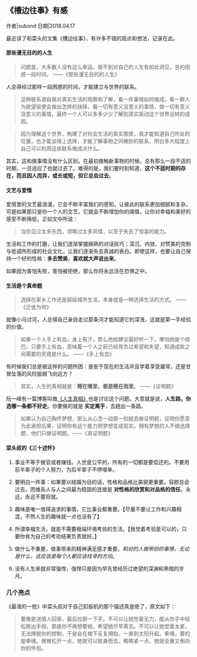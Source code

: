 ## 《槽边往事》有感

作者|subond
日期|2018.04.17

最近读了和菜头的文集《槽边往事》，有许多不错的观点和想法，记录在此。

#### 那些漫无目的的人生

> 问题是，大多数人没有这么幸运，做不到对自己的人生有如此洞见，总的困惑一段时间。
> ——《那些漫无目的的人生》

人总得经过那样一段困惑的时间，才能建立与世界的联系。

> 这种联系源自我对真实生活的观察和了解，看一件事情如何做成，看一群人为欲望驱使会做出怎样的抉择，看一切有意义没意义的事情，做一切有意义没意义的事情，最终一个人可以多多少少了解到真实驱动这个世界运转的成因。

> 因为理解这个世界，构建了对社会生活的真实图景，我才能知道自己所处的位置，也才能谈得上选择，才能了解事物之间微妙的联系，明白多大程度上自己可以利用这些联系做成点什么。

其实，这和做事情没有什么区别。在最初接触新事物的时候，总有那么一段不适的时期，一旦适应了也就过去了。难得的是，我们要时刻知道，**这个不适时期的存在，而且因人而异，或长或短，但它总会过去**。

#### 文艺与爱情

爱情里的文艺最浪漫，它会不断丰富我们的感知，让彼此的联系更加细腻和复杂。可是如果那只是你一个人的文艺，它就会不断增加你的阈值，让你对幸福和美好的感受不断降低，正如文中所说：

> 当你见过太多东西，领略过太多风情，以至于失去了惊喜的能力。

生活和工作的打磨，让我们逐渐掌握娴熟的对话技巧；深沉、内敛、对赞美的克制与低调所形成的社会文化，让我们逐渐失去真诚的表白。即使这样，也要让自己保持一个好的性格：**多去赞美**，**喜欢就大声说出来**。

如果因为害怕失败，害怕被拒绝，那么你将永远活在恐惧之中。

#### 生活是个真命题

> 选择在家乡工作还是超级城市生活，本身就是一种选择生活的方式。
> ——《迁徙为何》

就像小马过河，人总得自己亲自走过那条河才能知道它的深浅，这就是第一手经验的价值。

> 如果一个人手上有血，身上有汗，那么他给建议最好听一下，哪怕他是个结巴。只要手上有血，意味着一个人之前已经背负过希望和失望，知道成败之间需要的究竟是什么。
> ——《手上有血》

有时候我们总是被这样的问题所困：是安于现在的生活并且学着享受庸常，还是甘冒坠落的风险振翅飞向远方？

> 其实，人生的真相就是：**睡在哪里，都是睡在雨里**。
> ——《证明题》

阮一峰有一篇博客叫做[《人生真相》](http://www.ruanyifeng.com/road/2006/2006-02-27-balzac.html)也是讨论这个问题。大意就是说，**人生路，你选哪一条都不好走**。你要做的就是 **买定离手**，去趟出一条路。

> 如果认为自己胸怀梦想，那么从心念一动那一刻就去做证明题，证明你愿意为此承担后果，证明你有这个能力把梦想变成现实。拥有梦想的人不做选择题，他们只做证明题。——《真证明题》

#### 菜头叔的《三十述怀》

1. 事业不等于做官或者赚钱。人世是公平的，所有的一切都是要偿还的。不要用前半辈子的个人努力，为后半辈子不停埋单。

2. 要明白一件事：如果要以结婚为目的话，性格和品格比美貌更重要。容颜总会过去，而维系人与人之间最为稳固的连接是 **对性格的欣赏和对品格的信任**。永远，永远不要将就。

3. 趣味是唯一值得追求的事情，它比事业都重要。【尽量不要让工作和兴趣相混，不然人生的趣味就一点也没有了】

4. 所谓幸福生活，就是不需要极端环境考验的生活。【我觉着考验是可以的，只要你肯为自己的考验结果负责就好。】

5. 做什么不重要，做事带来的精神满足感才重要。*和对的人做带劲的事情，无论是什么，这应该是每个人都应该找寻的方向*。

6. 没有人生来就非常强悍，强悍只是因为早先曾经历过绝望的深渊和黑暗的岁月。

### 几个亮点

《最准的一抢》中菜头叔对于自己扣扳机的那个描述真是绝了，原文如下：

> 要像是送情人回家，最后拉那一下手。不可以让她觉着无力，能从你手中轻松脱出手指，那是你不再想要她，希望她尽早离去。不可以让她觉着太紧，无法挣脱你的控制，于是会在楼下反复拥抱，一直到太阳升起。牵缠，要的是牵缠。微微松开一点，她就可以脱身而去。略略紧一点，她就会重又倒向你的怀抱。
